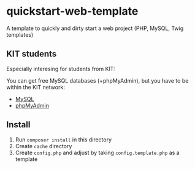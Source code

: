 # quickstart-web-template
A template to quickly and dirty start a web project (PHP, MySQL, Twig templates)


## KIT students
Especially interesing for students from KIT:

You can get free MySQL databases (+phpMyAdmin), but you have to be within the
KIT network:

* [MySQL](http://www.scc.kit.edu/dienste/7881.php)
* [phpMyAdmin](https://www.scc.kit.edu/phpmyadmin/?server=5)

## Install

1. Run `composer install` in this directory
2. Create `cache` directory
3. Create `config.php` and adjust by taking `config.template.php` as a template